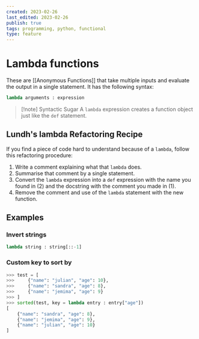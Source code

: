 ```yaml
---
created: 2023-02-26
last_edited: 2023-02-26
publish: true
tags: programming, python, functional
type: feature
---
```

# Lambda functions
These are [[Anonymous Functions]] that take multiple inputs and evaluate the output in a single statement. It has the following syntax:

```python
lambda arguments : expression
```

> [!note] Syntactic Sugar
> A `lambda` expression creates a function object just like the `def` statement.

## Lundh's lambda Refactoring Recipe

If you find a piece of code hard to understand because of a `lambda`, follow this refactoring procedure:
1. Write a comment explaining what that `lambda` does.
2. Summarise that comment by a single statement.
3. Convert the `lambda` expression into a `def` expression with the name you found in (2) and the docstring with the comment you made in (1).
4. Remove the comment and use of the `lambda` statement with the new function.

## Examples

### Invert strings

```python
lambda string : string[::-1]
```

### Custom key to sort by

```python
>>> test = [
>>> 	{"name": "julian", "age": 10},
>>> 	{"name": "sandra", "age": 8},
>>> 	{"name": "jemima", "age": 9}
>>> ]
>>> sorted(test, key = lambda entry : entry["age"])
[
	{"name": "sandra", "age": 8},
	{"name": "jemima", "age": 9},
	{"name": "julian", "age": 10}
]
```

